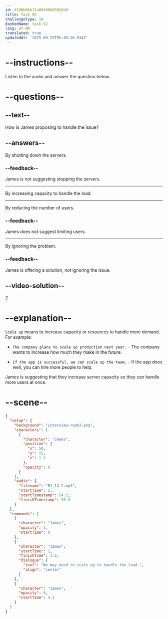 ```yaml
---
id: 67d6b06b11a864608d392ddd
title: Task 92
challengeType: 19
dashedName: task-92
lang: pt-BR
translated: true
updatedAt: '2025-09-29T05:49:20.934Z'
---
```


<!-- (audio) James: We may need to scale up to handle the load. -->

# --instructions--

Listen to the audio and answer the question below.

# --questions--

## --text--

How is James proposing to handle the issue?

## --answers--

By shutting down the servers.

### --feedback--

James is not suggesting stopping the servers.

---

By increasing capacity to handle the load.

---

By reducing the number of users.

### --feedback--

James does not suggest limiting users.

---

By ignoring the problem.

### --feedback--

James is offering a solution, not ignoring the issue.

## --video-solution--

2

# --explanation--

`Scale up` means to increase capacity or resources to handle more demand. For example:

- `The company plans to scale up production next year.` - The company wants to increase how much they make in the future.

- `If the app is successful, we can scale up the team.` - If the app does well, you can hire more people to help.

James is suggesting that they increase server capacity so they can handle more users at once.

# --scene--

```json
{
  "setup": {
    "background": "interview-room3.png",
    "characters": [
      {
        "character": "James",
        "position": {
          "x": 50,
          "y": 15,
          "z": 1.2
        },
        "opacity": 0
      }
    ],
    "audio": {
      "filename": "B1_14-2.mp3",
      "startTime": 1,
      "startTimestamp": 54.2,
      "finishTimestamp": 56.8
    }
  },
  "commands": [
    {
      "character": "James",
      "opacity": 1,
      "startTime": 0
    },
    {
      "character": "James",
      "startTime": 1,
      "finishTime": 3.6,
      "dialogue": {
        "text": "We may need to scale up to handle the load.",
        "align": "center"
      }
    },
    {
      "character": "James",
      "opacity": 0,
      "startTime": 4.1
    }
  ]
}
```
